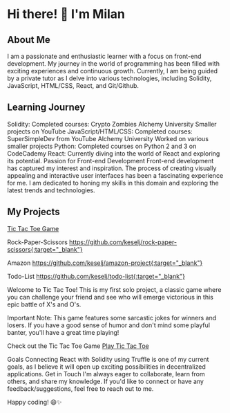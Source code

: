 # Hi there! 👋 I'm Milan

## About Me

I am a passionate and enthusiastic learner with a focus on front-end development. My journey in the world of programming has been filled with exciting experiences and continuous growth. Currently, I am being guided by a private tutor as I delve into various technologies, including Solidity, JavaScript, HTML/CSS, React, and Git/Github.

## Learning Journey

Solidity:
Completed courses:
Crypto Zombies
Alchemy University
Smaller projects on YouTube
JavaScript/HTML/CSS:
Completed courses:
SuperSimpleDev from YouTube
Alchemy University
Worked on various smaller projects
Python:
Completed courses on Python 2 and 3 on CodeCademy
React:
Currently diving into the world of React and exploring its potential.
Passion for Front-end Development
Front-end development has captured my interest and inspiration. The process of creating visually appealing and interactive user interfaces has been a fascinating experience for me. I am dedicated to honing my skills in this domain and exploring the latest trends and technologies.

## My Projects

[Tic Tac Toe Game](https://github.com/keselj/tic-tac-toe)


Rock-Paper-Scissors
https://github.com/keselj/rock-paper-scissors{:target="_blank"}

Amazon
https://github.com/keselj/amazon-project{:target="_blank"}

Todo-List
https://github.com/keselj/todo-list{:target="_blank"}

Welcome to Tic Tac Toe! This is my first solo project, a classic game where you can challenge your friend and see who will emerge victorious in this epic battle of X's and O's.

Important Note: This game features some sarcastic jokes for winners and losers. If you have a good sense of humor and don't mind some playful banter, you'll have a great time playing!

Check out the Tic Tac Toe Game
[Play Tic Tac Toe](https://64c2c4f8d4dc35006bfc631b--delicate-kangaroo-73407f.netlify.app/)

Goals
Connecting React with Solidity using Truffle is one of my current goals, as I believe it will open up exciting possibilities in decentralized applications.
Get in Touch
I'm always eager to collaborate, learn from others, and share my knowledge. If you'd like to connect or have any feedback/suggestions, feel free to reach out to me.

Happy coding! 😄✨
